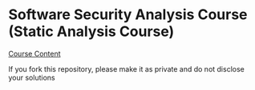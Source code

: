 # Software Security Analysis Course (Static Analysis Course)
[Course Content](https://github.com/SVF-tools/Software-Security-Analysis/wiki)

If you fork this repository, please make it as private and do not disclose your solutions
